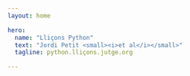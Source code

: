 ```yaml
---
layout: home

hero:
  name: "Lliçons Python"
  text: "Jordi Petit <small><i>et al</i></small>"
  tagline: python.lliçons.jutge.org

---
```



<MyIndex/>
